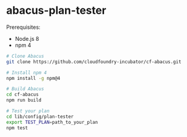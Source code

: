 abacus-plan-tester
===

Prerequisites:
* Node.js 8
* npm 4

```bash
# Clone Abacus
git clone https://github.com/cloudfoundry-incubator/cf-abacus.git

# Install npm 4
npm install -g npm@4

# Build Abacus
cd cf-abacus
npm run build

# Test your plan
cd lib/config/plan-tester
export TEST_PLAN=path_to_your_plan
npm test
```
